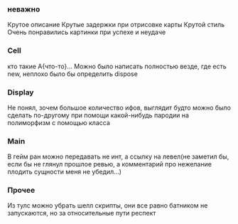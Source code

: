 ### неважно
Крутое описание
Крутые задержки при отрисовке карты
Крутой стиль
Очень понравились картинки при успехе и неудаче

### Cell
кто такие A{что-то}... Можно было написать полностью
везде, где есть new, неплохо было бы определить dispose

### Display
Не понял, зочем большое количество ифов, выглядит будто
можно было сделать по-другому при помощи какой-нибудь пародии
на полиморфизм с помощью класса

### Main
В гейм ран можно передавать не инт, а ссылку на левел(не заметил бы, если бы не глянул прошлое ревью, а комментарий про нежелание плодить сущности меня не убедил...)

### Прочее
Из тулс можно убрать шелл скрипты, они все равно батником
не запускаются, но за относительные пути респект

